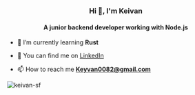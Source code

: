 <h3 align="center">Hi 👋, I'm Keivan</h3>

<h4 align="center">A junior backend developer working with Node.js</h4>

- 🌱 I’m currently learning **Rust**

- 📝 You can find me on [LinkedIn](https://www.linkedin.com/in/keivan-sf-529860230/)

- 📫 How to reach me **Keyvan0082@gmail.com**

<p><img align="center" src="https://github-readme-streak-stats.herokuapp.com/?user=keivan-sf&theme=dark" alt="keivan-sf" /></p>
